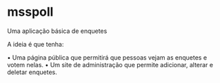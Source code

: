 # msspoll
Uma aplicação básica de enquetes

A ideia é que tenha:

•	Uma página pública que permitirá que pessoas vejam as enquetes e votem nelas.
•	Um site de administração que permite adicionar, alterar e deletar enquetes.
